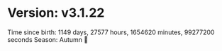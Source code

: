 # Version: v3.1.22
Time since birth: 1149 days, 27577 hours, 1654620 minutes, 99277200 seconds
Season: Autumn 🍁

